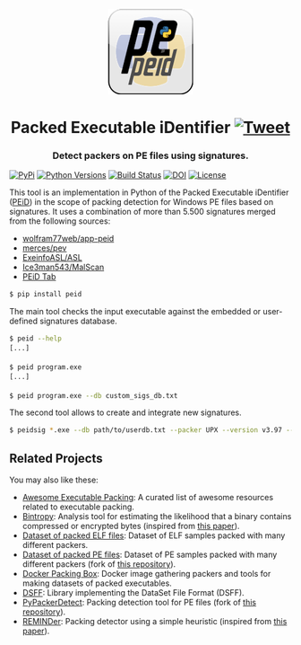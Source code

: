<p align="center"><img src="https://github.com/packing-box/peid/raw/main/docs/logo.png"></p>
<h1 align="center">Packed Executable iDentifier <a href="https://twitter.com/intent/tweet?text=Packed%20Executable%20iDentifier%20-%20Python%20implementation%20of%20PEiD,%20the%20well-known%20packer%20identification%20tool%20for%20PE%20files%20based%20on%20signatures.%0D%0Ahttps%3a%2f%2fgithub%2ecom%2fpacking-box%2fpeid%0D%0A&hashtags=python,pe,peid,packer,packingdetection"><img src="https://img.shields.io/badge/Tweet--lightgrey?logo=twitter&style=social" alt="Tweet" height="20"/></a></h1>
<h3 align="center">Detect packers on PE files using signatures.</h3>

[![PyPi](https://img.shields.io/pypi/v/peid.svg)](https://pypi.python.org/pypi/peid/)
[![Python Versions](https://img.shields.io/pypi/pyversions/peid.svg)](https://pypi.python.org/pypi/peid/)
[![Build Status](https://github.com/packing-box/peid/actions/workflows/python-package.yml/badge.svg)](https://github.com/packing-box/peid/actions/workflows/python-package.yml)
[![DOI](https://zenodo.org/badge/383567798.svg)](https://zenodo.org/badge/latestdoi/383567798)
[![License](https://img.shields.io/pypi/l/peid.svg)](https://pypi.python.org/pypi/peid/)

This tool is an implementation in Python of the Packed Executable iDentifier ([PEiD](https://www.aldeid.com/wiki/PEiD)) in the scope of packing detection for Windows PE files based on signatures. It uses a combination of more than 5.500 signatures merged from the following sources:

- [wolfram77web/app-peid](https://github.com/wolfram77web/app-peid/)
- [merces/pev](https://github.com/merces/pev/)
- [ExeinfoASL/ASL](https://github.com/ExeinfoASL/ASL)
- [Ice3man543/MalScan](https://github.com/Ice3man543/MalScan)
- [PEiD Tab](https://www.top4download.com/peid-tab/screenshot-gaqrbxek.html)

```sh
$ pip install peid
```

The main tool checks the input executable against the embedded or user-defined signatures database.

```sh
$ peid --help
[...]

$ peid program.exe
[...]

$ peid program.exe --db custom_sigs_db.txt
```

The second tool allows to create and integrate new signatures.

```sh
$ peidsig *.exe --db path/to/userdb.txt --packer UPX --version v3.97 --author jsmith
```


## Related Projects

You may also like these:

- [Awesome Executable Packing](https://github.com/packing-box/awesome-executable-packing): A curated list of awesome resources related to executable packing.
- [Bintropy](https://github.com/packing-box/bintropy): Analysis tool for estimating the likelihood that a binary contains compressed or encrypted bytes (inspired from [this paper](https://ieeexplore.ieee.org/document/4140989)).
- [Dataset of packed ELF files](https://github.com/packing-box/dataset-packed-elf): Dataset of ELF samples packed with many different packers.
- [Dataset of packed PE files](https://github.com/packing-box/dataset-packed-pe): Dataset of PE samples packed with many different packers (fork of [this repository](https://github.com/chesvectain/PackingData)).
- [Docker Packing Box](https://github.com/packing-box/docker-packing-box): Docker image gathering packers and tools for making datasets of packed executables.
- [DSFF](https://github.com/packing-box/python-dsff): Library implementing the DataSet File Format (DSFF).
- [PyPackerDetect](https://github.com/packing-box/pypackerdetect): Packing detection tool for PE files (fork of [this repository](https://github.com/cylance/PyPackerDetect)).
- [REMINDer](https://github.com/packing-box/reminder): Packing detector using a simple heuristic (inspired from [this paper](https://ieeexplore.ieee.org/document/5404211)).


